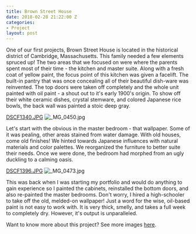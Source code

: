 ```yaml
---
title: Brown Street House
date: 2018-02-28 21:22:00 Z
categories:
- Project
layout: post
---
```


One of our first projects, Brown Street House is located in the historical district of Cambridge, Massachusetts. This family needed a few elements spruced up! The two areas that we focused on were where the parents spent most of their time - the kitchen and master suite. Along with a fresh coat of yellow paint, the focus point of this kitchen was given a facelift. The built-in pantry that was once concealing all of their beautiful dish-ware was reinvented. The top doors were taken off completely and the whole unit painted with oil paint - a shout out to it's early 1900's origin. To show off their white ceramic dishes, crystal stemware, and colored Japanese rice bowls, the back wall was painted a stoic deep gray. 

[DSCF1340.JPG](/uploads/DSCF1340.JPG) ![_MG_0450.jpg](/uploads/_MG_0450.jpg) 

Let's start with the obvious in the master bedroom - that wallpaper. Some of it was pealing, other areas stained from water damage. With old houses, come old finishes! We hinted towards Japanese influences with natural materials and color palettes. We reorganized the furniture to better suite their needs. Once we were done, the bedroom had morphed from an ugly duckling to a calming oasis.

[DSCF1396.JPG](/uploads/DSCF1396.JPG) ![_MG_0473.jpg](/uploads/_MG_0473.jpg)

This was back when I was starting my portfolio and would do anything to gain experience so I painted the cabinets, reinstalled the bottom doors, and also re-painted the master bedrooms. Don't worry, I hired a high-schooler to take off the old, melded-on wallpaper! Just a word for the wise, oil-based paint is not easy to work with. It is very thick, smelly, and takes a full week to completely dry. However, it's output is unparalleled. 

Want to know more about this project? See more images [here](http://basic-space.com/posts/brown-street.html).  
